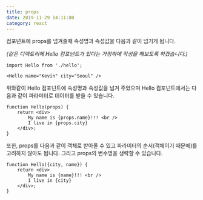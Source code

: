 ```yaml
---
title: props
date: 2019-11-29 14:11:80
category: react
---
```


컴포넌트에 props를 넘겨줄때 속성명과 속성값을 다음과 같이 넘기게 됩니다.

_(같은 디렉토리에 Hello 컴포넌트가 있다는 가정하에 작성을 해보도록 하겠습니다.)_

```
import Hello from './hello';

<Hello name="Kevin" city="Seoul" />
```

위와같이 Hello 컴포넌트에 속성명과 속성값을 넘겨 주었으며 Hello 컴포넌트에서는 다음과 같이 파라미터로 데이터를 받을 수 있습니다.

```
function Hello(props) {
    return <div>
        My name is {props.name}!!! <br />
        I live in {props.city}
    </div>;
}
```

또한, props를 다음과 같이 객체로 받아올 수 있고 파라미터의 순서(객체이기 때문에)를 고려하지 않아도 됩니다. 그리고 props의 변수명을 생략할 수 있습니다.

```
function Hello({city, name}) {
    return <div>
        My name is {name}!!! <br />
        I live in {city}
    </div>;
}
```

